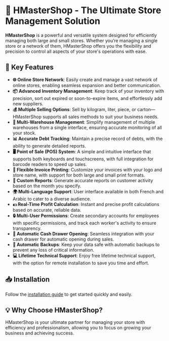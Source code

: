 # 🛒 HMasterShop - The Ultimate Store Management Solution

**HMasterShop** is a powerful and versatile system designed for efficiently managing both large and small stores. Whether you’re managing a single store or a network of them, HMasterShop offers you the flexibility and precision to control all aspects of your store's operations with ease.

## 🚀 Key Features

- **🌐 Online Store Network**: Easily create and manage a vast network of online stores, enabling seamless expansion and better communication.
- **📦 Advanced Inventory Management**: Keep track of your inventory with precision, sort out expired or soon-to-expire items, and effortlessly add new suppliers.
- **💰 Multiple Selling Options**: Sell by kilogram, liter, piece, or carton—HMasterShop supports all sales methods to suit your business needs.
- **🏬 Multi-Warehouse Management**: Simplify management of multiple warehouses from a single interface, ensuring accurate monitoring of all your stock.
- **📊 Accurate Debt Tracking**: Maintain a precise record of debts, with the ability to generate detailed reports.
- **🖥️ Point of Sale (POS) System**: A simple and intuitive interface that supports both keyboards and touchscreens, with full integration for barcode readers to speed up sales.
- **🧾 Flexible Invoice Printing**: Customize your invoices with your logo and store name, with support for both large and small print formats.
- **📅 Custom Reports**: Generate accurate reports on customer activity based on the month you specify.
- **🌍 Multi-Language Support**: User interface available in both French and Arabic to cater to a diverse audience.
- **💵 Real-Time Profit Calculation**: Instant and precise profit calculations based on accurate, reliable data.
- **🔒 Multi-User Permissions**: Create secondary accounts for employees with specific permissions, and track each worker's activity to ensure transparency.
- **💸 Automatic Cash Drawer Opening**: Seamless integration with your cash drawer for automatic opening during sales.
- **💾 Automatic Backups**: Keep your data safe with automatic backups to prevent any loss of critical information.
- **💻 Lifetime Technical Support**: Enjoy free lifetime technical support, with the option for remote installation to save you time and effort.

## 📥 Installation

Follow the [installation guide](#) to get started quickly and easily.

## 💡 Why Choose HMasterShop?

HMasterShop is your ultimate partner for managing your store with efficiency and professionalism, allowing you to focus on growing your business and achieving success.
